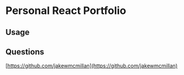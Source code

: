 # Personal React Portfolio

## Usage



## Questions
[https://github.com/jakewmcmillan](https://github.com/jakewmcmillan)